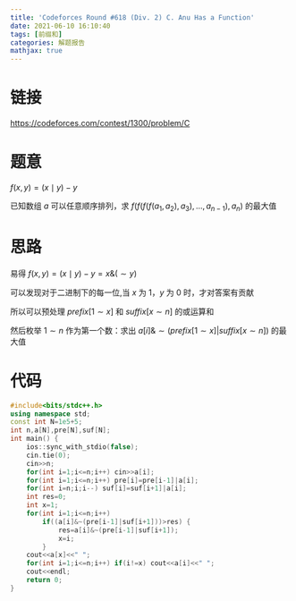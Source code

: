 ```yaml
---
title: 'Codeforces Round #618 (Div. 2) C. Anu Has a Function'
date: 2021-06-10 16:10:40
tags: [前缀和]
categories: 解题报告
mathjax: true
---
```


# 链接

<https://codeforces.com/contest/1300/problem/C>

# 题意

$f(x,y)=(x\mid  y)-y$

已知数组 $a$ 可以任意顺序排列，求 $f(f(f(f(a_1,a_2),a_3),...,a_{n-1}),a_n)$ 的最大值

<!--more-->

# 思路

易得 $f(x,y)=(x\mid y)-y=x\&(\sim y)$

可以发现对于二进制下的每一位,当 $x$ 为 $1$，$y$ 为 $0$ 时，才对答案有贡献

所以可以预处理 $prefix[1 \sim x]$ 和 $suffix[x \sim n]$ 的或运算和

然后枚举 $1 \sim n$ 作为第一个数：求出 $a[i] \& \sim (prefix[1 \sim x]|suffix[x \sim n])$ 的最大值

# 代码

```cpp
#include<bits/stdc++.h>
using namespace std;
const int N=1e5+5;
int n,a[N],pre[N],suf[N];
int main() {
    ios::sync_with_stdio(false);
    cin.tie(0);
    cin>>n;
    for(int i=1;i<=n;i++) cin>>a[i];
    for(int i=1;i<=n;i++) pre[i]=pre[i-1]|a[i];
    for(int i=n;i;i--) suf[i]=suf[i+1]|a[i];
    int res=0;
    int x=1;
    for(int i=1;i<=n;i++)
        if((a[i]&~(pre[i-1]|suf[i+1]))>res) {
            res=a[i]&~(pre[i-1]|suf[i+1]);
            x=i;
        }
    cout<<a[x]<<" ";
    for(int i=1;i<=n;i++) if(i!=x) cout<<a[i]<<" ";
    cout<<endl;
    return 0;
}
```